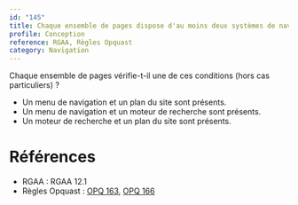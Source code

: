 ```yaml
---
id: "145"
title: Chaque ensemble de pages dispose d'au moins deux systèmes de navigation différents.
profile: Conception
reference: RGAA, Règles Opquast
category: Navigation
---
```


Chaque ensemble de pages vérifie-t-il une de ces conditions (hors cas particuliers) ?

* Un menu de navigation et un plan du site sont présents.
* Un menu de navigation et un moteur de recherche sont présents.
* Un moteur de recherche et un plan du site sont présents.

# Références

*   RGAA : RGAA 12.1
*   Règles Opquast : [OPQ 163](https://checklists.opquast.com/fr/assurance-qualite-web/le-site-propose-un-moteur-de-recherche-interne), [OPQ 166](https://checklists.opquast.com/fr/assurance-qualite-web/un-plan-du-site-est-disponible-depuis-chaque-page)
